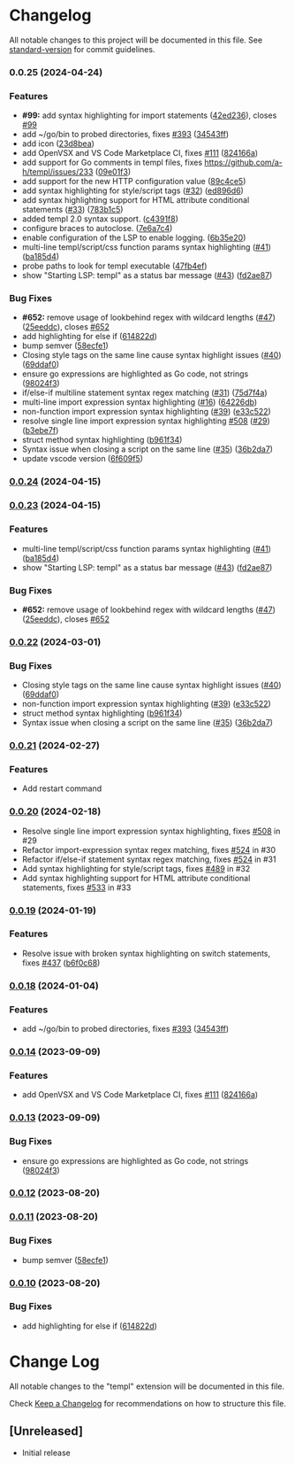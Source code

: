# Changelog

All notable changes to this project will be documented in this file. See [standard-version](https://github.com/conventional-changelog/standard-version) for commit guidelines.

### 0.0.25 (2024-04-24)


### Features

* **#99:** add syntax highlighting for import statements ([42ed236](https://github.com/a-h/templ-vscode/commit/42ed2366d94609c0c65e54732886ab598a1a1efb)), closes [#99](https://github.com/a-h/templ-vscode/issues/99)
* add ~/go/bin to probed directories, fixes [#393](https://github.com/a-h/templ-vscode/issues/393) ([34543ff](https://github.com/a-h/templ-vscode/commit/34543ff8688cac6bcb9905a5645ee61fa9414e95))
* add icon ([23d8bea](https://github.com/a-h/templ-vscode/commit/23d8beab6141e51b4b020d5b54b74203fbbabc1e))
* add OpenVSX and VS Code Marketplace CI, fixes [#111](https://github.com/a-h/templ-vscode/issues/111) ([824166a](https://github.com/a-h/templ-vscode/commit/824166abfc2fb0108317f98b1ebd719a5f7f549f))
* add support for Go comments in templ files, fixes https://github.com/a-h/templ/issues/233 ([09e01f3](https://github.com/a-h/templ-vscode/commit/09e01f35c9a8d5c3fe47d64f9a927612405c373f))
* add support for the new HTTP configuration value ([89c4ce5](https://github.com/a-h/templ-vscode/commit/89c4ce5e8ba6ee298d00885c9356477293ac4718))
* add syntax highlighting for style/script tags ([#32](https://github.com/a-h/templ-vscode/issues/32)) ([ed896d6](https://github.com/a-h/templ-vscode/commit/ed896d60363584a30d41458bc6763bebe8dd31ca))
* add syntax highlighting support for HTML attribute conditional statements ([#33](https://github.com/a-h/templ-vscode/issues/33)) ([783b1c5](https://github.com/a-h/templ-vscode/commit/783b1c54b0f86156ce518619ed0a859a46e7cc3b))
* added templ 2.0 syntax support. ([c4391f8](https://github.com/a-h/templ-vscode/commit/c4391f80ca52c5a0acfd478e43bea0cad2c43d7c))
* configure braces to autoclose. ([7e6a7c4](https://github.com/a-h/templ-vscode/commit/7e6a7c40a9a27ed2b3bd56e9a233a1ef5ec98f0c))
* enable configuration of the LSP to enable logging. ([6b35e20](https://github.com/a-h/templ-vscode/commit/6b35e205ec74ba1d9c492d60080afd92a3b722a8))
* multi-line templ/script/css function params syntax highlighting ([#41](https://github.com/a-h/templ-vscode/issues/41)) ([ba185d4](https://github.com/a-h/templ-vscode/commit/ba185d4f792eb7f58e35085e830e3b0db84e38ad))
* probe paths to look for templ executable ([47fb4ef](https://github.com/a-h/templ-vscode/commit/47fb4efd355686a9de81cab0abab12fdf427e335))
* show "Starting LSP: templ" as a status bar message ([#43](https://github.com/a-h/templ-vscode/issues/43)) ([fd2ae87](https://github.com/a-h/templ-vscode/commit/fd2ae878edd820f2c6b63da7a8f6ad2bdb49a63a))


### Bug Fixes

* **#652:** remove usage of lookbehind regex with wildcard lengths  ([#47](https://github.com/a-h/templ-vscode/issues/47)) ([25eeddc](https://github.com/a-h/templ-vscode/commit/25eeddc8a31f3b454d1a6e24afdc6743733033d0)), closes [#652](https://github.com/a-h/templ-vscode/issues/652)
* add highlighting for else if ([614822d](https://github.com/a-h/templ-vscode/commit/614822dd9e5e0e333027872b1a4501d8ed2a527b))
* bump semver ([58ecfe1](https://github.com/a-h/templ-vscode/commit/58ecfe11ffc7669b94fb14af4b49e8391f701798))
* Closing style tags on the same line cause syntax highlight issues ([#40](https://github.com/a-h/templ-vscode/issues/40)) ([69ddaf0](https://github.com/a-h/templ-vscode/commit/69ddaf0003fa962740e2fbd911140061c2e558d9))
* ensure go expressions are highlighted as Go code, not strings ([98024f3](https://github.com/a-h/templ-vscode/commit/98024f3da686f91b50c9425257b7916b2ae656db))
* if/else-if multiline statement syntax regex matching ([#31](https://github.com/a-h/templ-vscode/issues/31)) ([75d7f4a](https://github.com/a-h/templ-vscode/commit/75d7f4a61e6efbb59e287857a8dd008f49524efe))
* multi-line import expression syntax highlighting ([#16](https://github.com/a-h/templ-vscode/issues/16)) ([64226db](https://github.com/a-h/templ-vscode/commit/64226db7c8d57227176fc8f7da450a59de7cdc76))
* non-function import expression syntax highlighting ([#39](https://github.com/a-h/templ-vscode/issues/39)) ([e33c522](https://github.com/a-h/templ-vscode/commit/e33c5229f43564db51ae51c5ce86d1589fefd53c))
* resolve single line import expression syntax highlighting [#508](https://github.com/a-h/templ-vscode/issues/508) ([#29](https://github.com/a-h/templ-vscode/issues/29)) ([b3ebe7f](https://github.com/a-h/templ-vscode/commit/b3ebe7f113a0d2eaa17ba119904f8a1d81f577a5))
* struct method syntax highlighting ([b961f34](https://github.com/a-h/templ-vscode/commit/b961f34cee9d4cd18dad697a78e5676a096e358c))
* Syntax issue when closing a script on the same line ([#35](https://github.com/a-h/templ-vscode/issues/35)) ([36b2da7](https://github.com/a-h/templ-vscode/commit/36b2da785e6c8643f8df8af6dc84cc72a99e1bce))
* update vscode version ([6f609f5](https://github.com/a-h/templ-vscode/commit/6f609f545746367d2b5ac7d8c7909e4bf04eec64))

### [0.0.24](https://github.com/a-h/templ-vscode/compare/v0.0.23...v0.0.24) (2024-04-15)

### [0.0.23](https://github.com/a-h/templ-vscode/compare/v0.0.22...v0.0.23) (2024-04-15)


### Features

* multi-line templ/script/css function params syntax highlighting ([#41](https://github.com/a-h/templ-vscode/issues/41)) ([ba185d4](https://github.com/a-h/templ-vscode/commit/ba185d4f792eb7f58e35085e830e3b0db84e38ad))
* show "Starting LSP: templ" as a status bar message ([#43](https://github.com/a-h/templ-vscode/issues/43)) ([fd2ae87](https://github.com/a-h/templ-vscode/commit/fd2ae878edd820f2c6b63da7a8f6ad2bdb49a63a))


### Bug Fixes

* **#652:** remove usage of lookbehind regex with wildcard lengths  ([#47](https://github.com/a-h/templ-vscode/issues/47)) ([25eeddc](https://github.com/a-h/templ-vscode/commit/25eeddc8a31f3b454d1a6e24afdc6743733033d0)), closes [#652](https://github.com/a-h/templ-vscode/issues/652)

### [0.0.22](https://github.com/a-h/templ-vscode/compare/v0.0.20...v0.0.22) (2024-03-01)


### Bug Fixes

* Closing style tags on the same line cause syntax highlight issues ([#40](https://github.com/a-h/templ-vscode/issues/40)) ([69ddaf0](https://github.com/a-h/templ-vscode/commit/69ddaf0003fa962740e2fbd911140061c2e558d9))
* non-function import expression syntax highlighting ([#39](https://github.com/a-h/templ-vscode/issues/39)) ([e33c522](https://github.com/a-h/templ-vscode/commit/e33c5229f43564db51ae51c5ce86d1589fefd53c))
* struct method syntax highlighting ([b961f34](https://github.com/a-h/templ-vscode/commit/b961f34cee9d4cd18dad697a78e5676a096e358c))
* Syntax issue when closing a script on the same line ([#35](https://github.com/a-h/templ-vscode/issues/35)) ([36b2da7](https://github.com/a-h/templ-vscode/commit/36b2da785e6c8643f8df8af6dc84cc72a99e1bce))

### [0.0.21](https://github.com/a-h/templ-vscode/compare/v0.0.20...v0.0.21) (2024-02-27)

### Features

* Add restart command

### [0.0.20](https://github.com/templ-go/templ-vscode/compare/v0.0.19...v0.0.20) (2024-02-18)

* Resolve single line import expression syntax highlighting, fixes [#508](https://github.com/a-h/templ/issues/508) in #29
* Refactor import-expression syntax regex matching, fixes [#524](https://github.com/a-h/templ/issues/524) in #30
* Refactor if/else-if statement syntax regex matching, fixes [#524](https://github.com/a-h/templ/issues/524) in #31
* Add syntax highlighting for style/script tags, fixes [#489](https://github.com/a-h/templ/issues/489) in #32
* Add syntax highlighting support for HTML attribute conditional statements, fixes [#533](https://github.com/a-h/templ/issues/533) in #33

### [0.0.19](https://github.com/a-h/templ-vscode/compare/v0.0.18...v0.0.19) (2024-01-19)

### Features

* Resolve issue with broken syntax highlighting on switch statements, fixes [#437](https://github.com/a-h/templ/issues/437) ([b6f0c68](https://github.com/a-h/templ-vscode/commit/b6f0c68b487bf96648661d6d1ada81b76c09f492))

### [0.0.18](https://github.com/a-h/templ-vscode/compare/v0.0.17...v0.0.18) (2024-01-04)


### Features

* add ~/go/bin to probed directories, fixes [#393](https://github.com/a-h/templ-vscode/issues/393) ([34543ff](https://github.com/a-h/templ-vscode/commit/34543ff8688cac6bcb9905a5645ee61fa9414e95))

### [0.0.14](https://github.com/a-h/templ-vscode/compare/v0.0.13...v0.0.14) (2023-09-09)


### Features

* add OpenVSX and VS Code Marketplace CI, fixes [#111](https://github.com/a-h/templ-vscode/issues/111) ([824166a](https://github.com/a-h/templ-vscode/commit/824166abfc2fb0108317f98b1ebd719a5f7f549f))

### [0.0.13](https://github.com/a-h/templ-vscode/compare/v0.0.12...v0.0.13) (2023-09-09)


### Bug Fixes

* ensure go expressions are highlighted as Go code, not strings ([98024f3](https://github.com/a-h/templ-vscode/commit/98024f3da686f91b50c9425257b7916b2ae656db))

### [0.0.12](https://github.com/a-h/templ-vscode/compare/v0.0.11...v0.0.12) (2023-08-20)

### [0.0.11](https://github.com/a-h/templ-vscode/compare/v0.0.10...v0.0.11) (2023-08-20)


### Bug Fixes

* bump semver ([58ecfe1](https://github.com/a-h/templ-vscode/commit/58ecfe11ffc7669b94fb14af4b49e8391f701798))

### [0.0.10](https://github.com/a-h/templ-vscode/compare/v0.0.9...v0.0.10) (2023-08-20)


### Bug Fixes

* add highlighting for else if ([614822d](https://github.com/a-h/templ-vscode/commit/614822dd9e5e0e333027872b1a4501d8ed2a527b))

# Change Log

All notable changes to the "templ" extension will be documented in this file.

Check [Keep a Changelog](http://keepachangelog.com/) for recommendations on how to structure this file.

## [Unreleased]

- Initial release
